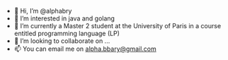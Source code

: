 - 👋 Hi, I’m @alphabry
- 👀 I’m interested in java and golang
- 🌱 I’m currently a Master 2 student at the University of Paris in a course entitled programming language (LP)
- 💞️ I’m looking to collaborate on ...
- 📫 You can email me on alpha.bbary@gmail.com

<!---
alphabry/alphabry is a ✨ special ✨ repository because its `README.md` (this file) appears on your GitHub profile.
You can click the Preview link to take a look at your changes.
--->
